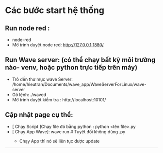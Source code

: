 # Các bước start hệ thống
## Run node red : 
- node-red
- Mở trình duyệt node red: http://127.0.0.1:1880/
## Run Wave server: (có thể chạy bất kỳ môi trường nào- venv, hoặc python trực tiếp trên máy)
- Trỏ đến thư mục wave Server: /home/hieutran/Documents/wave_app/WaveServerForLinux/wave-server
- Gõ lệnh: ./waved
- Mở trình duyệt kiểm tra : http://localhost:10101/
## Cập nhật page cụ thể:
- [ Chạy Script ]Chạy file đó bằng python : python <tên file>.py
- [ Chạy App Wave]: wave run <ten file>  # Tuyệt đối không dùng .py
    - Chạy App thì nó sẽ liên tục được update


------------------
